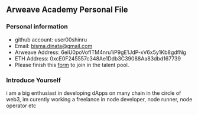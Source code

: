 ## Arweave Academy Personal File

### Personal information

- github account: user00shinru
- Email: bisma.dinata@gmail.com
- Arweave Address: 6eiU0poVofITM4nru1iP9gE1JdP-xV6x5y1Kb8gdfNg
- ETH Address: 0xcE0F245557c348Ae1Ddb3C39088Aa83dbd167739
- Please finish this [form](https://docs.google.com/forms/d/e/1FAIpQLSfWA5fIIcBgmRppm3jNz5vmf9Mai_QMVil-2pO4r7YKn_Zhtw/viewform?usp=sf_link) to join in the talent pool.

### Introduce Yourself
 i am a big enthusiast in developing dApps on many chain in the circle of web3, im curently working a freelance in node developer, node runner, node operator etc